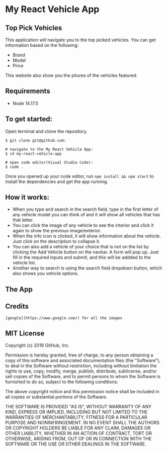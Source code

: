 # My React Vehicle App
## Top Pick Vehicles

This application will navigate you to the top picked vehicles. You can get information based on the following:
* Brand
* Model
* Price

This website also show you the pitures of the vehicles featured.

## Requirements

* Node 14.17.5

## To get started:

Open terminal and clone the repository.

```
$ git clone git@github.com:

# navigate to the My React Vehicle App:
$ cd my-react-vehicle-app

# open code editor(Visual Studio Code):
$ code .
```
Once you opened up your code editor, run ```npm install && npm start``` to install the dependencies and get the app running.

## How it works:

* When you type and search in the search field, type in the first letter of any vehicle model you can think of and it will show all vehicles that has that letter.
* You can click the image of any vehicle to see the interior and click it again to show the previous image/exterior.
* When the info icon is clicked, it will show information about the vehicle. Just click on the description to collapse it. 
* You can also add a vehicle of your choice that is not on the list by clicking the Add Vehicle button on the navbar. A form will pop up. Just fill in the required inputs and submit, and this will be addded to the vehicle list.
* Another way to search is using the search field dropdown button, which also shows you vehicle options.

## The App

## Credits
    [google](https://www.google.com/) for all the images


## MIT License

Copyright (c) 2019 GitHub, Inc.

Permission is hereby granted, free of charge, to any person obtaining a copy
of this software and associated documentation files (the "Software"), to deal
in the Software without restriction, including without limitation the rights
to use, copy, modify, merge, publish, distribute, sublicense, and/or sell
copies of the Software, and to permit persons to whom the Software is
furnished to do so, subject to the following conditions:

The above copyright notice and this permission notice shall be included in all
copies or substantial portions of the Software.

THE SOFTWARE IS PROVIDED "AS IS", WITHOUT WARRANTY OF ANY KIND, EXPRESS OR
IMPLIED, INCLUDING BUT NOT LIMITED TO THE WARRANTIES OF MERCHANTABILITY,
FITNESS FOR A PARTICULAR PURPOSE AND NONINFRINGEMENT. IN NO EVENT SHALL THE
AUTHORS OR COPYRIGHT HOLDERS BE LIABLE FOR ANY CLAIM, DAMAGES OR OTHER
LIABILITY, WHETHER IN AN ACTION OF CONTRACT, TORT OR OTHERWISE, ARISING FROM,
OUT OF OR IN CONNECTION WITH THE SOFTWARE OR THE USE OR OTHER DEALINGS IN THE
SOFTWARE.



